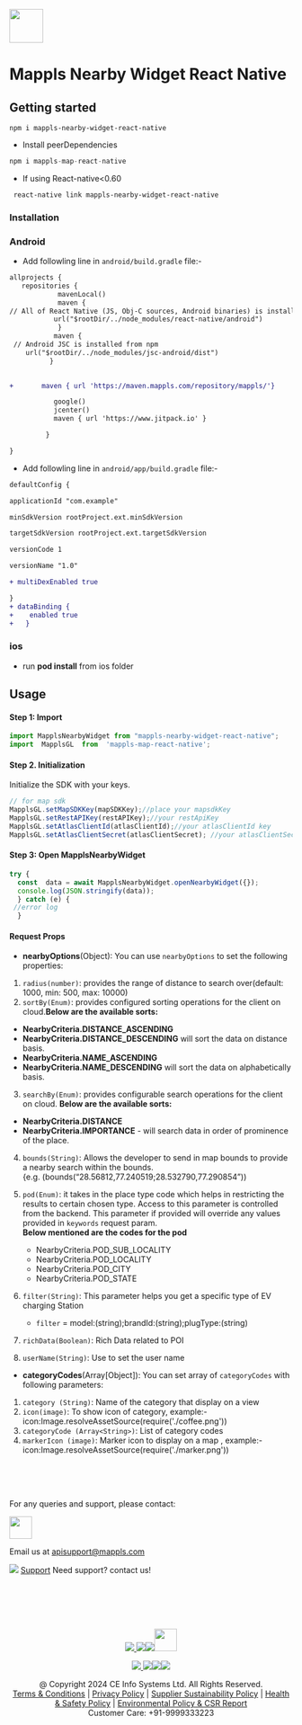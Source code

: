 [<img src="https://about.mappls.com/images/mappls-b-logo.svg" height="60"/> </p>](https://www.mapmyindia.com/api)

# Mappls Nearby Widget React Native

## Getting started

`npm i mappls-nearby-widget-react-native`

* Install peerDependencies 
~~~javascript
npm i mappls-map-react-native
~~~


* If using React-native<0.60

` react-native link mappls-nearby-widget-react-native`


### Installation


### Android

* Add followling line in `android/build.gradle` file:-

```diff
allprojects {
   repositories {
            mavenLocal()
            maven {
// All of React Native (JS, Obj-C sources, Android binaries) is installed from npm
           url("$rootDir/../node_modules/react-native/android")
            }
           maven {
 // Android JSC is installed from npm
    url("$rootDir/../node_modules/jsc-android/dist")
          }

  
+       maven { url 'https://maven.mappls.com/repository/mappls/'}

           google()
           jcenter()
           maven { url 'https://www.jitpack.io' }

         }

}
```

* Add followling line in `android/app/build.gradle` file:-


```diff
defaultConfig {

applicationId "com.example"

minSdkVersion rootProject.ext.minSdkVersion

targetSdkVersion rootProject.ext.targetSdkVersion

versionCode 1

versionName "1.0"

+ multiDexEnabled true

}
+ dataBinding {
+    enabled true
+   }
```

### ios

* run **pod install** from ios folder

## Usage

#### Step 1: Import 
```javascript
import MapplsNearbyWidget from "mappls-nearby-widget-react-native";
import  MapplsGL  from  'mappls-map-react-native';
```

#### Step 2.  Initialization
Initialize the SDK with your keys.
~~~javascript
// for map sdk
MapplsGL.setMapSDKKey(mapSDKKey);//place your mapsdkKey
MapplsGL.setRestAPIKey(restAPIKey);//your restApiKey
MapplsGL.setAtlasClientId(atlasClientId);//your atlasClientId key
MapplsGL.setAtlasClientSecret(atlasClientSecret); //your atlasClientSecret key
~~~

#### Step 3:  Open MapplsNearbyWidget 

```javascript
try {
  const  data = await MapplsNearbyWidget.openNearbyWidget({});
  console.log(JSON.stringify(data));
  } catch (e) {
 //error log
  }
```
#### Request  Props
*  **nearbyOptions**(Object): You can use  `nearbyOptions`  to set the following properties:

1.  `radius(number)`: provides the range of distance to search over(default: 1000, min: 500, max: 10000)
2.  `sortBy(Enum)`: provides configured sorting operations for the client on cloud.**Below are the available sorts:**

-   **NearbyCriteria.DISTANCE_ASCENDING**
-   **NearbyCriteria.DISTANCE_DESCENDING**  will sort the data on distance basis.
-   **NearbyCriteria.NAME_ASCENDING**
-   **NearbyCriteria.NAME_DESCENDING**  will sort the data on alphabetically basis.

3.  `searchBy(Enum)`: provides configurable search operations for the client on cloud.  **Below are the available sorts:​**

-   **NearbyCriteria.DISTANCE**
-   **NearbyCriteria.IMPORTANCE**  - will search data in order of prominence of the place.

4.  `bounds(String)`: Allows the developer to send in map bounds to provide a nearby search within the bounds.  
    {e.g. (bounds(“28.56812,77.240519;28.532790,77.290854”))
5.  `pod(Enum)`: it takes in the place type code which helps in restricting the results to certain chosen type. Access to this parameter is controlled from the backend. This parameter if provided will override any values provided in  `keywords`  request param.  
    **Below mentioned are the codes for the pod**

    -   NearbyCriteria.POD_SUB_LOCALITY
    -   NearbyCriteria.POD_LOCALITY
    -   NearbyCriteria.POD_CITY
    -   NearbyCriteria.POD_STATE

6.  `filter(String)`: This parameter helps you get a specific type of EV charging Station
    -   `filter`  = model:(string);brandId:(string);plugType:(string)
7.  `richData(Boolean)`: Rich Data related to POI
8.  `userName(String)`: Use to set the user name
 * **categoryCodes**(Array[Object]): You can set array of `categoryCodes` with following  parameters:
 1.  `category (String)`: Name of the category that display on a view
2.  `icon(image)`: To show icon of category, example:- icon:Image.resolveAssetSource(require('./coffee.png'))
3.  `categoryCode (Array<String>)`: List of category codes
4.  `markerIcon (image)`: Marker icon to display on a map , example:- icon:Image.resolveAssetSource(require('./marker.png'))

<br><br><br>

For any queries and support, please contact: 

[<img src="https://about.mappls.com/images/mappls-logo.svg" height="40"/> </p>](https://about.mappls.com/api/)
Email us at [apisupport@mappls.com](mailto:apisupport@mappls.com)


![](https://www.mapmyindia.com/api/img/icons/support.png)
[Support](https://about.mappls.com/contact/)
Need support? contact us!

<br></br>
<br></br>

[<p align="center"> <img src="https://www.mapmyindia.com/api/img/icons/stack-overflow.png"/> ](https://stackoverflow.com/questions/tagged/mappls-api)[![](https://www.mapmyindia.com/api/img/icons/blog.png)](https://about.mappls.com/blog/)[![](https://www.mapmyindia.com/api/img/icons/gethub.png)](https://github.com/Mappls-api)[<img src="https://mmi-api-team.s3.ap-south-1.amazonaws.com/API-Team/npm-logo.one-third%5B1%5D.png" height="40"/> </p>](https://www.npmjs.com/org/mapmyindia) 



[<p align="center"> <img src="https://www.mapmyindia.com/june-newsletter/icon4.png"/> ](https://www.facebook.com/Mapplsofficial)[![](https://www.mapmyindia.com/june-newsletter/icon2.png)](https://twitter.com/mappls)[![](https://www.mapmyindia.com/newsletter/2017/aug/llinkedin.png)](https://www.linkedin.com/company/mappls/)[![](https://www.mapmyindia.com/june-newsletter/icon3.png)](https://www.youtube.com/channel/UCAWvWsh-dZLLeUU7_J9HiOA)




<div align="center">@ Copyright 2024 CE Info Systems Ltd. All Rights Reserved.</div>

<div align="center"> <a href="https://about.mappls.com/api/terms-&-conditions">Terms & Conditions</a> | <a href="https://about.mappls.com/about/privacy-policy">Privacy Policy</a> | <a href="https://about.mappls.com/pdf/mapmyIndia-sustainability-policy-healt-labour-rules-supplir-sustainability.pdf">Supplier Sustainability Policy</a> | <a href="https://about.mappls.com/pdf/Health-Safety-Management.pdf">Health & Safety Policy</a> | <a href="https://about.mappls.com/pdf/Environment-Sustainability-Policy-CSR-Report.pdf">Environmental Policy & CSR Report</a>

<div align="center">Customer Care: +91-9999333223</div>

